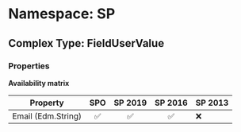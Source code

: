 # Namespace: SP

## Complex Type: FieldUserValue

### Properties

**Availability matrix**

Property | SPO | SP 2019 | SP 2016 | SP 2013
----------|:---:|:-------:|:-------:|:-------
Email (Edm.String) | ✅ | ✅ | ✅ | ❌
